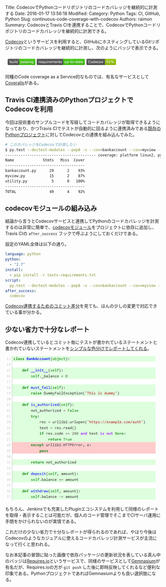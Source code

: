 Title: CodecovでPythonコードリポジトリのコードカバレッジを継続的に計測する
Date: 2016-01-17 13:56:18
Modified:
Category: Python
Tags: CI, GitHub, Python
Slug: continuous-code-coverage-with-codecov
Authors: raimon
Summary: CodecovとTravis CIを連携することで、CodecovでPythonコードリポジトリのコードカバレッジを継続的に計測できる。

[Codecov](https://codecov.io)というサービスを利用すると、GitHubにホスティングしているGitリポジトリのコードカバレッジを継続的に計測し、次のようにバッジで表示できる。

<img src="/images/codecov-badge-sample.png" alt="GitHub READMEに埋め込んだ例" width="369" height="42" style="width: 369px; max-width: 100%; height: auto;">

同種のCode coverage as a Service的なものでは、有名なサービスとして[Coveralls](https://coveralls.io/)がある。

## Travis CI連携済みのPythonプロジェクトでCodecovを利用

今回は技術書のサンプルコードを写経してコードカバレッジが取得できるようになっており、かつTravis CIでテストが自動的に回るように連携済みである[既存のPythonプロジェクト](https://github.com/raimon49/pypro2-unittest-study)に対してCodecovとの連携を組み込んでみた。

```sh
# このカバレッジをCodecovで計測したい
$ py.test --doctest-modules --pep8 -v --cov=bankaccount --cov=myview --cov=utility
----------------------------------------- coverage: platform linux2, python 2.7.9-final-0 ------------------------------------------
Name             Stmts   Miss  Cover
------------------------------------
bankaccount.py      29      2    93%
myview.py           15      2    87%
utility.py           5      0   100%
------------------------------------
TOTAL               49      4    92%
```

## codecovモジュールの組み込み

結論から言うとCodecovサービスと連携してPythonのコードカバレッジを計測するのは非常に簡単で、[codecovモジュール](https://pypi.python.org/pypi/codecov/1.1.4)をプロジェクトに依存に追加し、Travis CIの `after_success` フックで呼ぶようにしておくだけである。

設定のYAML全体は以下の通り。

```yaml
language: python
python:
  - "2.7"
install:
  - pip install -r tests-requirements.txt
script:
  py.test --doctest-modules --pep8 -v --cov=bankaccount --cov=myview --cov=utility
after_success:
  codecov
```

[Codecov連携するためのコミット差分](https://github.com/raimon49/pypro2-unittest-study/commit/f6a4f95cb3925462683f02c0264bf83b90120f92)を見ても、ほんの少しの変更で対応できている事が分かる。

## 少ない省力で十分なレポート

Codecov連携しているとコミット毎にテストが書かれているステートメントと書かれていないステートメントを[シンプルな色分けでレポートしてくれる](https://codecov.io/github/raimon49/pypro2-unittest-study/bankaccount.py)。

<img src="/images/cover-repost.png" alt="Codecovでのレポート画面" width="487" height="467" style="width: 487px; max-width: 100%; height: auto;">

もちろん、Jenkinsでも充実したPluginエコシステムを利用して同様のレポートを取得・表示することは可能だが、個人のコード管理でそこまでCIサーバ運用に手間をかけられないのが実情である。

これだけの少ない省力で十分なレポートが得られるのであれば、やはり今後はCodecovのようなカジュアルに使えるコードカバレッジ計測サービスが主流になって行くと思われる。

なお本記事の冒頭に貼った画像で依存パッケージの更新状況を表している真ん中のバッジは[Requires.io](https://requires.io/)というサービスで、同様のサービスとして[Gemnasium](https://gemnasium.com/)が有名だが、Requires.ioの方が `git push` した後に即時反映してくれるなど便利な印象である。PythonプロジェクトであればGemnasiumよりも良い選択肢になる。
